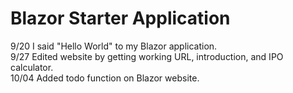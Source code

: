 # Blazor Starter Application

9/20 I said "Hello World" to my Blazor application.
<br />
9/27 Edited website by getting working URL, introduction, and IPO calculator.
<br />
10/04 Added todo function on Blazor website.

